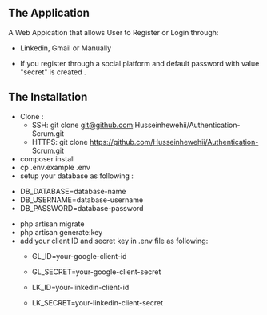 
## The Application

A Web Appication that allows User to Register or Login through:
 - Linkedin, Gmail or Manually
*   If you register through a social platform and default password with value "secret" is created .

## The Installation
- Clone : 
    *  SSH: git clone git@github.com:Husseinhewehii/Authentication-Scrum.git
    * HTTPS: git clone https://github.com/Husseinhewehii/Authentication-Scrum.git
- composer install
- cp .env.example .env
- setup your database as following :
 * DB_DATABASE=database-name
 * DB_USERNAME=database-username
 * DB_PASSWORD=database-password
- php artisan migrate
- php artisan generate:key
- add your client ID and secret key in .env file as following:  
    * GL_ID=your-google-client-id
    * GL_SECRET=your-google-client-secret

    * LK_ID=your-linkedin-client-id
    * LK_SECRET=your-linkedin-client-secret


